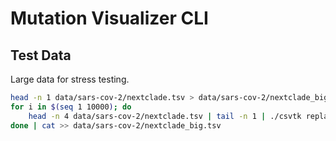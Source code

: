 # Mutation Visualizer CLI

## Test Data

Large data for stress testing.

```bash
head -n 1 data/sars-cov-2/nextclade.tsv > data/sars-cov-2/nextclade_big.tsv
for i in $(seq 1 10000); do 
    head -n 4 data/sars-cov-2/nextclade.tsv | tail -n 1 | ./csvtk replace -t -H -f 1 -p "(.*)" -r "Sample$i";
done | cat >> data/sars-cov-2/nextclade_big.tsv
```